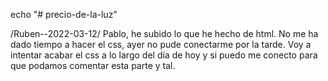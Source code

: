 echo "# precio-de-la-luz"

/Ruben--2022-03-12/ Pablo, he subido lo que he hecho de html. No me ha dado tiempo a hacer el css, ayer no pude conectarme por la tarde. Voy a intentar acabar el css a lo largo del día de hoy y si puedo me conecto para que podamos comentar esta parte y tal.
